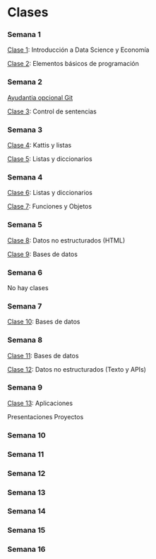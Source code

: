 # Clases

### Semana 1

[Clase 1](clase01_20180807): Introducción a Data Science y Economía

[Clase 2](clase02_20180809): Elementos básicos de programación

### Semana 2

[Ayudantia opcional Git]( https://github.com/calvarad/eae253b/blob/master/Ayudantias/Guia%20Git(Hub).ipynb )

[Clase 3](clase03_20180816): Control de sentencias

### Semana 3

[Clase 4](clase04_20180821): Kattis y listas

[Clase 5](clase05_20180823): Listas y diccionarios

### Semana 4

[Clase 6](clase06_20180828): Listas y diccionarios

[Clase 7](clase07_20180830): Funciones y Objetos

### Semana 5

[Clase 8](clase08_20180904): Datos no estructurados (HTML)

[Clase 9](clase09_20180906): Bases de datos

### Semana 6

No hay clases

### Semana 7

[Clase 10](clase10_20180920): Bases de datos

### Semana 8

[Clase 11](clase11_20180925): Bases de datos

[Clase 12](clase12_20180927): Datos no estructurados (Texto y APIs)

### Semana 9

[Clase 13](clase13_20181002): Aplicaciones

Presentaciones Proyectos

### Semana 10

### Semana 11

### Semana 12

### Semana 13

### Semana 14

### Semana 15

### Semana 16
